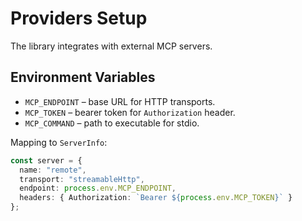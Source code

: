 # Providers Setup

The library integrates with external MCP servers.

## Environment Variables

- `MCP_ENDPOINT` – base URL for HTTP transports.
- `MCP_TOKEN` – bearer token for `Authorization` header.
- `MCP_COMMAND` – path to executable for stdio.

Mapping to `ServerInfo`:

```ts
const server = {
  name: "remote",
  transport: "streamableHttp",
  endpoint: process.env.MCP_ENDPOINT,
  headers: { Authorization: `Bearer ${process.env.MCP_TOKEN}` }
};
```
